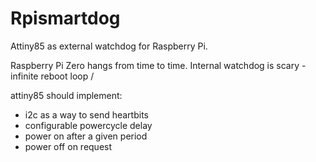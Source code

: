 # Rpismartdog
Attiny85 as external watchdog for Raspberry Pi. 

Raspberry Pi Zero hangs from time to time.
Internal watchdog is scary - infinite reboot loop / 

attiny85 should implement:
- i2c as a way to send heartbits
- configurable powercycle delay
- power on after a given period
- power off on request 
